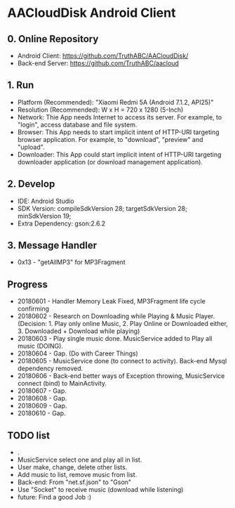 # AACloudDisk Android Client

## 0. Online Repository
* Android Client: https://github.com/TruthABC/AACloudDisk/
* Back-end Server: https://github.com/TruthABC/aacloud

## 1. Run
* Platform (Recommended): "Xiaomi Redmi 5A (Android 7.1.2, API25)"
* Resolution (Recommended): W x H = 720 x 1280 (5-Inch)
* Network: Thie App needs Internet to access its server. For example, to "login", access database and file system.
* Browser: This App needs to start implicit intent of HTTP-URI targeting browser application. For example, to "download", "preview" and "upload".
* Downloader: This App could start implicit intent of HTTP-URI targeting downloader application (or download management application).

## 2. Develop
* IDE: Android Studio
* SDK Version: compileSdkVersion 28; targetSdkVersion 28; minSdkVersion 19;
* Extra Dependency: gson:2.6.2

## 3. Message Handler
* 0x13 - "getAllMP3" for MP3Fragment

## Progress
* 20180601 - Handler Memory Leak Fixed, MP3Fragment life cycle confirming
* 20180602 - Research on Downloading while Playing & Music Player. (Decision: 1. Play only online Music, 2. Play Online or Downloaded either, 3. Downloaded + Download while playing)
* 20180603 - Play single music done. MusicService added to Play all music (DOING).
* 20180604 - Gap. (Do with Career Things)
* 20180605 - MusicService done (to connect to activity). Back-end Mysql dependency removed.
* 20180606 - Back-end better ways of Exception throwing, MusicService connect (bind) to MainActivity.
* 20180607 - Gap.
* 20180608 - Gap.
* 20180609 - Gap.
* 20180610 - Gap.

## TODO list
* .
* MusicService select one and play all in list.
* User make, change, delete other lists.
* Add music to list, remove music from list.
* Back-end: From "net.sf.json" to "Gson"
* Use "Socket" to receive music (download while listening)
* future: Find a good Job :)
